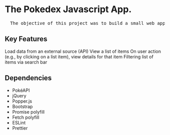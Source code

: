 <h1>The Pokedex Javascript App.</h1>
<pre>
  The objective of this project was to build a small web application with HTML, CSS, and JavaScript that loads data from an external API and enables the viewing of data points in detail.
</pre>

<h2>Key Features</h2>
Load data from an external source (API)
View a list of items
On user action (e.g., by clicking on a list item), view details for that item
Filtering list of items via search bar

<h2>Dependencies</h2>
<ul>
  <li>PokéAPI</li>
  <li>jQuery</li>
  <li>Popper.js</li>
  <li>Bootstrap</li>
  <li>Promise polyfill</li>
  <li>Fetch polyfill</li>
  <li>ESLint</li>
  <li>Prettier</li>
</ul>
